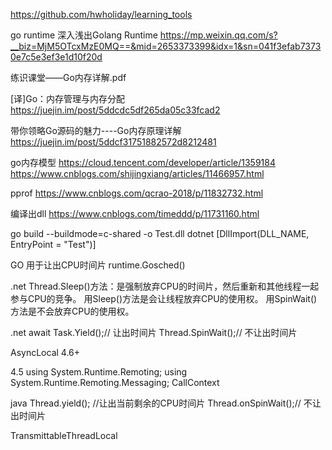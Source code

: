 https://github.com/hwholiday/learning_tools


go runtime
深入浅出Golang Runtime
https://mp.weixin.qq.com/s?__biz=MjM5OTcxMzE0MQ==&mid=2653373399&idx=1&sn=041f3efab73730e7c5e3ef3e1d10f20d

练识课堂——Go内存详解.pdf

[译]Go：内存管理与内存分配
https://juejin.im/post/5ddcdc5df265da05c33fcad2

带你领略Go源码的魅力----Go内存原理详解
https://juejin.im/post/5ddcf31751882572d8212481

go内存模型
https://cloud.tencent.com/developer/article/1359184
https://www.cnblogs.com/shijingxiang/articles/11466957.html

pprof
https://www.cnblogs.com/qcrao-2018/p/11832732.html


编译出dll
https://www.cnblogs.com/timeddd/p/11731160.html

go build --buildmode=c-shared -o Test.dll
dotnet 
[DllImport(DLL_NAME, EntryPoint = "Test")]




GO
用于让出CPU时间片
runtime.Gosched()


.net
Thread.Sleep()方法：是强制放弃CPU的时间片，然后重新和其他线程一起参与CPU的竞争。
用Sleep()方法是会让线程放弃CPU的使用权。
用SpinWait()方法是不会放弃CPU的使用权。

.net
await Task.Yield();// 让出时间片
Thread.SpinWait();// 不让出时间片

AsyncLocal 4.6+

4.5
using System.Runtime.Remoting;
using System.Runtime.Remoting.Messaging;
CallContext



java
Thread.yield(); //让出当前剩余的CPU时间片
Thread.onSpinWait();// 不让出时间片

TransmittableThreadLocal